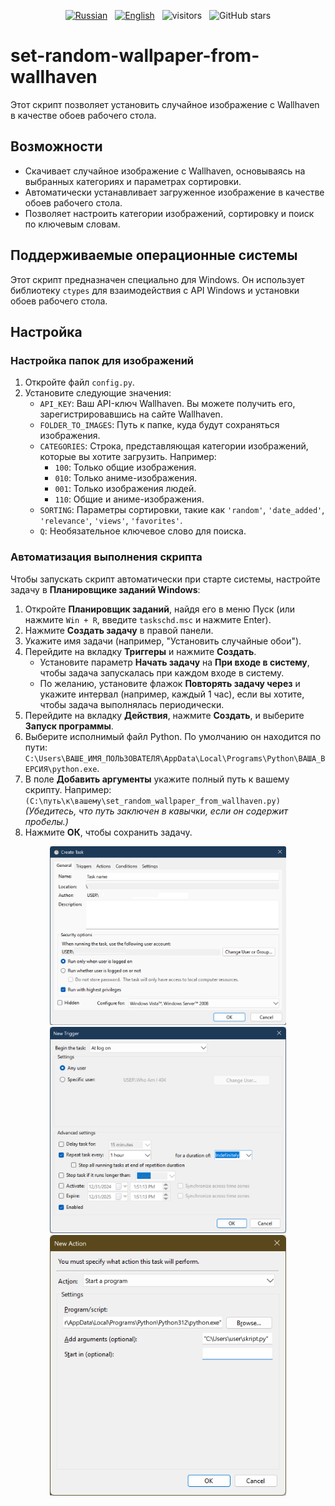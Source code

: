 <p align="center">
  <a href="README.ru.md"><img src="https://img.shields.io/badge/Русский-Readme-blue" alt="Russian" /></a>&nbsp;&nbsp;
  <a href="README.md"><img src="https://img.shields.io/badge/English-Readme-blue" alt="English" /></a>&nbsp;&nbsp;
  <img src="https://visitor-badge.laobi.icu/badge?page_id=White-Tiger-PX.set-random-wallpaper-from-wallhaven" alt="visitors" />&nbsp;&nbsp;
  <img src="https://img.shields.io/github/stars/White-Tiger-PX/set-random-wallpaper-from-wallhaven?style=social" alt="GitHub stars" />
</p>

# set-random-wallpaper-from-wallhaven

Этот скрипт позволяет установить случайное изображение с Wallhaven в качестве обоев рабочего стола.

## Возможности

- Скачивает случайное изображение с Wallhaven, основываясь на выбранных категориях и параметрах сортировки.
- Автоматически устанавливает загруженное изображение в качестве обоев рабочего стола.
- Позволяет настроить категории изображений, сортировку и поиск по ключевым словам.

## Поддерживаемые операционные системы

Этот скрипт предназначен специально для Windows. Он использует библиотеку `ctypes` для взаимодействия с API Windows и установки обоев рабочего стола.

## Настройка

### Настройка папок для изображений

1. Откройте файл `config.py`.
2. Установите следующие значения:
   - `API_KEY`: Ваш API-ключ Wallhaven. Вы можете получить его, зарегистрировавшись на сайте Wallhaven.
   - `FOLDER_TO_IMAGES`: Путь к папке, куда будут сохраняться изображения.
   - `CATEGORIES`: Строка, представляющая категории изображений, которые вы хотите загрузить. Например:
     - `100`: Только общие изображения.
     - `010`: Только аниме-изображения.
     - `001`: Только изображения людей.
     - `110`: Общие и аниме-изображения.
   - `SORTING`: Параметры сортировки, такие как `'random'`, `'date_added'`, `'relevance'`, `'views'`, `'favorites'`.
   - `Q`: Необязательное ключевое слово для поиска.

### Автоматизация выполнения скрипта

Чтобы запускать скрипт автоматически при старте системы, настройте задачу в **Планировщике заданий Windows**:

1. Откройте **Планировщик заданий**, найдя его в меню Пуск (или нажмите `Win + R`, введите `taskschd.msc` и нажмите Enter).
2. Нажмите **Создать задачу** в правой панели.
3. Укажите имя задачи (например, "Установить случайные обои").
4. Перейдите на вкладку **Триггеры** и нажмите **Создать**.
   - Установите параметр **Начать задачу** на **При входе в систему**, чтобы задача запускалась при каждом входе в систему.
   - По желанию, установите флажок **Повторять задачу через** и укажите интервал (например, каждый 1 час), если вы хотите, чтобы задача выполнялась периодически.
5. Перейдите на вкладку **Действия**, нажмите **Создать**, и выберите **Запуск программы**.
6. Выберите исполнимый файл Python. По умолчанию он находится по пути:
   `C:\Users\ВАШЕ_ИМЯ_ПОЛЬЗОВАТЕЛЯ\AppData\Local\Programs\Python\ВАША_ВЕРСИЯ\python.exe`.
7. В поле **Добавить аргументы** укажите полный путь к вашему скрипту. Например:
   `(C:\путь\к\вашему\set_random_wallpaper_from_wallhaven.py)`
   *(Убедитесь, что путь заключен в кавычки, если он содержит пробелы.)*
8. Нажмите **ОК**, чтобы сохранить задачу.

<div style="justify-content: space-between; align-items: center;">
  <div style="text-align: center;">
    <img src="Task Scheduler - General.png" alt="Task Scheduler - General" width="75%" />
  </div>

  <div style="text-align: center;">
    <img src="Task Scheduler - Triggers.png" alt="Task Scheduler - Triggers" width="75%" />
  </div>

  <div style="text-align: center;">
    <img src="Task Scheduler - Actions.png" alt="Task Scheduler - Actions" width="75%" />
  </div>
</div>
